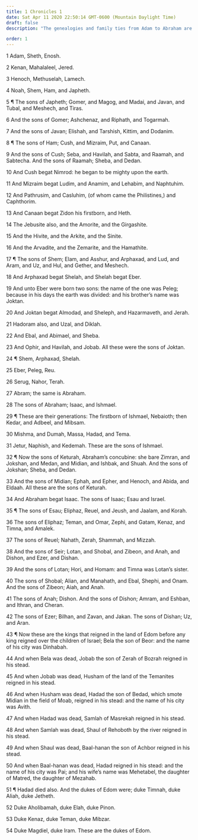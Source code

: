 ```yaml
---
title: 1 Chronicles 1
date: Sat Apr 11 2020 22:50:14 GMT-0600 (Mountain Daylight Time)
draft: false
description: "The genealogies and family ties from Adam to Abraham are given—The posterity of Abraham is listed."

order: 1
---
```

    
1 Adam, Sheth, Enosh.

2 Kenan, Mahalaleel, Jered.

3 Henoch, Methuselah, Lamech.

4 Noah, Shem, Ham, and Japheth.

5 ¶ The sons of Japheth; Gomer, and Magog, and Madai, and Javan, and Tubal, and Meshech, and Tiras.

6 And the sons of Gomer; Ashchenaz, and Riphath, and Togarmah.

7 And the sons of Javan; Elishah, and Tarshish, Kittim, and Dodanim.

8 ¶ The sons of Ham; Cush, and Mizraim, Put, and Canaan.

9 And the sons of Cush; Seba, and Havilah, and Sabta, and Raamah, and Sabtecha. And the sons of Raamah; Sheba, and Dedan.

10 And Cush begat Nimrod: he began to be mighty upon the earth.

11 And Mizraim begat Ludim, and Anamim, and Lehabim, and Naphtuhim.

12 And Pathrusim, and Casluhim, (of whom came the Philistines,) and Caphthorim.

13 And Canaan begat Zidon his firstborn, and Heth.

14 The Jebusite also, and the Amorite, and the Girgashite.

15 And the Hivite, and the Arkite, and the Sinite.

16 And the Arvadite, and the Zemarite, and the Hamathite.

17 ¶ The sons of Shem; Elam, and Asshur, and Arphaxad, and Lud, and Aram, and Uz, and Hul, and Gether, and Meshech.

18 And Arphaxad begat Shelah, and Shelah begat Eber.

19 And unto Eber were born two sons: the name of the one was Peleg; because in his days the earth was divided: and his brother’s name was Joktan.

20 And Joktan begat Almodad, and Sheleph, and Hazarmaveth, and Jerah.

21 Hadoram also, and Uzal, and Diklah.

22 And Ebal, and Abimael, and Sheba.

23 And Ophir, and Havilah, and Jobab. All these were the sons of Joktan.

24 ¶ Shem, Arphaxad, Shelah.

25 Eber, Peleg, Reu.

26 Serug, Nahor, Terah.

27 Abram; the same is Abraham.

28 The sons of Abraham; Isaac, and Ishmael.

29 ¶ These are their generations: The firstborn of Ishmael, Nebaioth; then Kedar, and Adbeel, and Mibsam.

30 Mishma, and Dumah, Massa, Hadad, and Tema.

31 Jetur, Naphish, and Kedemah. These are the sons of Ishmael.

32 ¶ Now the sons of Keturah, Abraham’s concubine: she bare Zimran, and Jokshan, and Medan, and Midian, and Ishbak, and Shuah. And the sons of Jokshan; Sheba, and Dedan.

33 And the sons of Midian; Ephah, and Epher, and Henoch, and Abida, and Eldaah. All these are the sons of Keturah.

34 And Abraham begat Isaac. The sons of Isaac; Esau and Israel.

35 ¶ The sons of Esau; Eliphaz, Reuel, and Jeush, and Jaalam, and Korah.

36 The sons of Eliphaz; Teman, and Omar, Zephi, and Gatam, Kenaz, and Timna, and Amalek.

37 The sons of Reuel; Nahath, Zerah, Shammah, and Mizzah.

38 And the sons of Seir; Lotan, and Shobal, and Zibeon, and Anah, and Dishon, and Ezer, and Dishan.

39 And the sons of Lotan; Hori, and Homam: and Timna was Lotan’s sister.

40 The sons of Shobal; Alian, and Manahath, and Ebal, Shephi, and Onam. And the sons of Zibeon; Aiah, and Anah.

41 The sons of Anah; Dishon. And the sons of Dishon; Amram, and Eshban, and Ithran, and Cheran.

42 The sons of Ezer; Bilhan, and Zavan, and Jakan. The sons of Dishan; Uz, and Aran.

43 ¶ Now these are the kings that reigned in the land of Edom before any king reigned over the children of Israel; Bela the son of Beor: and the name of his city was Dinhabah.

44 And when Bela was dead, Jobab the son of Zerah of Bozrah reigned in his stead.

45 And when Jobab was dead, Husham of the land of the Temanites reigned in his stead.

46 And when Husham was dead, Hadad the son of Bedad, which smote Midian in the field of Moab, reigned in his stead: and the name of his city was Avith.

47 And when Hadad was dead, Samlah of Masrekah reigned in his stead.

48 And when Samlah was dead, Shaul of Rehoboth by the river reigned in his stead.

49 And when Shaul was dead, Baal-hanan the son of Achbor reigned in his stead.

50 And when Baal-hanan was dead, Hadad reigned in his stead: and the name of his city was Pai; and his wife’s name was Mehetabel, the daughter of Matred, the daughter of Mezahab.

51 ¶ Hadad died also. And the dukes of Edom were; duke Timnah, duke Aliah, duke Jetheth.

52 Duke Aholibamah, duke Elah, duke Pinon.

53 Duke Kenaz, duke Teman, duke Mibzar.

54 Duke Magdiel, duke Iram. These are the dukes of Edom.

